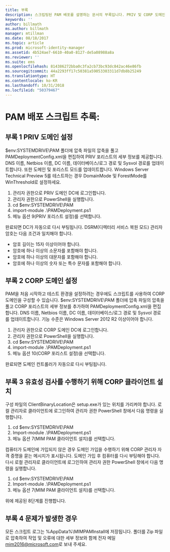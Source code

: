 ```yaml
---
title: 부록
description: 스크립팅된 PAM 배포를 설명하는 문서의 부록입니다. PRIV 및 CORP 도메인 구성과 더불어 유효성 검사를 수행하도록 클라이언트를 설정하는 방법과 지원 요청 방법에 대한 정보를 다룹니다.
keywords: ''
author: billmath
ms.author: billmath
manager: mtillman
ms.date: 08/18/2017
ms.topic: article
ms.prod: microsoft-identity-manager
ms.assetid: 4b524ae7-6610-40a0-8127-de5a08988a8a
ms.reviewer: ''
ms.suite: ems
ms.openlocfilehash: 814386272bba0c3fa2cb73bc93dc842ac46e86fb
ms.sourcegitcommit: 44a2293ff17c50381a59053303311d7db8b25249
ms.translationtype: HT
ms.contentlocale: ko-KR
ms.lasthandoff: 10/31/2018
ms.locfileid: "50379467"
---
```

# <a name="pam-deployment-scripts-addendum"></a>PAM 배포 스크립트 추록:

## <a name="addendum-1-setting-up-the-priv-domain"></a>부록 1 PRIV 도메인 설정

$env:SYSTEMDRIVE\PAM 폴더에 압축 파일의 압축을 풀고 PAMDeploymentConfig.xml을 편집하여 PRIV 포리스트의 세부 정보를 제공합니다. DNS 이름, Netbios 이름, DC 이름, 데이터베이스/로그 경로 및 Sysvol 경로를 업데이트합니다. 또한 도메인 및 포리스트 모드를 업데이트합니다. Windows Server Technical Preview 5를 테스트하는 경우 DomainMode 및 ForestMode를 WinThreshold로 설정하세요.

1. 관리자 권한으로 PRIV 도메인 DC에 로그인합니다.
2. 관리자 권한으로 PowerShell을 실행합니다.
3. cd $env:SYSTEMDRIVE\PAM
4. import-module .\PAMDeployment.ps1
5. 메뉴 옵션 9(PRIV 포리스트 설정)를 선택합니다.


완료되면 DC가 자동으로 다시 부팅됩니다. DSRM(디렉터리 서비스 복원 모드) 관리자 암호는 다음 조건과 일치해야 합니다.

  * 암호 길이는 15자 이상이어야 합니다.
  * 암호에 하나 이상의 소문자를 포함해야 합니다.
  * 암호에 하나 이상의 대문자를 포함해야 합니다.
  * 암호에 하나 이상의 숫자 또는 특수 문자를 포함해야 합니다.

## <a name="addendum-2-setting-up-the-corp-domain"></a>부록 2 CORP 도메인 설정

PAM을 처음 시작하고 테스트 환경을 설정하려는 경우에도 스크립트를 사용하여 CORP 도메인을 구성할 수 있습니다. $env:SYSTEMDRIVE\PAM 폴더에 압축 파일의 압축을 풀고 CORP 포리스트의 세부 정보를 추가하여 PAMDeploymentConfig.xml을 편집합니다. DNS 이름, Netbios 이름, DC 이름, 데이터베이스/로그 경로 및 Sysvol 경로를 업데이트합니다. 기능 수준은 Windows Server 2012 R2 이상이어야 합니다.

1. 관리자 권한으로 CORP 도메인 DC에 로그인합니다.
2. 관리자 권한으로 PowerShell을 실행합니다.
3. cd $env:SYSTEMDRIVE\PAM
4. import-module .\PAMDeployment.ps1
5. 메뉴 옵션 10(CORP 포리스트 설정)을 선택합니다.

완료되면 도메인 컨트롤러가 자동으로 다시 부팅됩니다.

## <a name="addendum-3-setting-up-a-corp-client-to-do-the-validation"></a>부록 3 유효성 검사를 수행하기 위해 CORP 클라이언트 설치

구성 파일의 ClientBinaryLocation은 setup.exe가 있는 위치를 가리켜야 합니다.
로컬 관리자로 클라이언트에 로그인하여 관리자 권한 PowerShell 창에서 다음 명령을 실행합니다.

1. cd $env:SYSTEMDRIVE\PAM
2. Import-module .\PAMDeployment.ps1
3. 메뉴 옵션 7(MIM PAM 클라이언트 설치)를 선택합니다.


컴퓨터가 도메인에 가입되지 않은 경우 도메인 가입을 수행하기 위해 CORP 관리자 자격 증명을 묻는 메시지가 표시됩니다. 도메인 가입 후 컴퓨터를 다시 부팅해야 합니다. 다시 로컬 관리자로 클라이언트에 로그인하여 관리자 권한 PowerShell 창에서 다음 명령을 실행합니다.

1. cd $env:SYSTEMDRIVE\PAM
2. Import-module .\PAMDeployment.ps1
3. 메뉴 옵션 7(MIM PAM 클라이언트 설치)를 선택합니다.

위에 제공된 8단계를 진행합니다.

## <a name="addendum-4-if-something-goes-wrong"></a>부록 4 문제가 발생한 경우

모든 스크립트 로그는 %AppData%\MIMPAMInstall에 저장됩니다. 폴더를 Zip 파일로 압축하여 작업 및 오류에 대한 세부 정보와 함께 전자 메일[mim2016@microsoft.com](mailto:mim2016@microsoft.com)로 보내 주세요.
